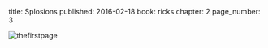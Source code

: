 title: Splosions
published: 2016-02-18
book: ricks
chapter: 2
page_number: 3

![thefirstpage](../../../static/images/rick_15.png)
